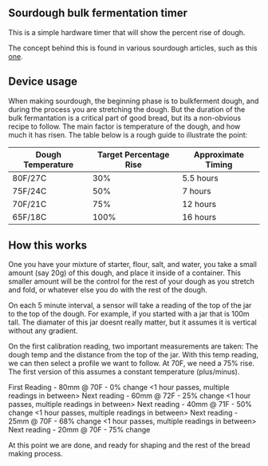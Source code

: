 ## Sourdough bulk fermentation timer

This is a simple hardware timer that will show the percent rise of dough. 

The concept behind this is found in various sourdough articles, such as this [one](https://thesourdoughjourney.com/the-mystery-of-percentage-rise-in-bulk-fermentation/). 

## Device usage

When making sourdough, the beginning phase is to bulkferment dough, and during the process you are stretching the dough. But the duration of the bulk fermantation is a critical part of good bread, but its a non-obvious recipe to follow. The main factor is temperature of the dough, and how much it has risen. The table below is a rough guide to illustrate the point:

| Dough Temperature | Target Percentage Rise | Approximate Timing |
|---|---|---|
| 80F/27C | 30% | 5.5 hours |
| 75F/24C | 50% | 7 hours |
| 70F/21C | 75% | 12 hours |
| 65F/18C | 100% | 16 hours |

## How this works

One you have your mixture of starter, flour, salt, and water, you take a small amount (say 20g) of this dough, and place it inside of a container. This smaller amount will be the control for the rest of your dough as you stretch and fold, or whatever else you do with the rest of the dough. 

On each 5 minute interval, a sensor will take a reading of the top of the jar to the top of the dough. For example, if you started with a jar that is 100m tall. The diamater of this jar doesnt really matter, but it assumes it is vertical without any gradient. 

On the first calibration reading, two important measurements are taken: The dough temp and the distance from the top of the jar. With this temp reading, we can then select a profile we want to follow. At 70F, we need a 75% rise. The first version of this assumes a constant temperature (plus/minus). 

First Reading - 80mm @ 70F - 0% change
<1 hour passes, multiple readings in between>
Next reading - 60mm @ 72F - 25% change
<1 hour passes, multiple readings in between>
Next reading - 40mm @ 71F - 50% change
<1 hour passes, multiple readings in between>
Next reading - 25mm @ 70F - 68% change
<1 hour passes, multiple readings in between>
Next reading - 20mm @ 70F - 75% change

At this point we are done, and ready for shaping and the rest of the bread making process. 